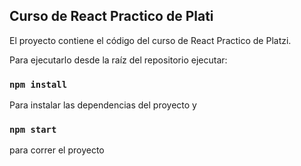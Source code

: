 ## Curso de React Practico de Plati

El proyecto contiene el código del curso de React Practico de Platzi.

Para ejecutarlo desde la raíz del repositorio ejecutar:

### `npm install`

Para instalar las dependencias del proyecto y

### `npm start`

para correr el proyecto
